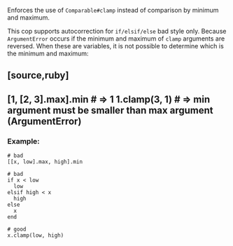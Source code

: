 Enforces the use of `Comparable#clamp` instead of comparison by minimum and maximum.

This cop supports autocorrection for `if/elsif/else` bad style only.
Because `ArgumentError` occurs if the minimum and maximum of `clamp` arguments are reversed.
When these are variables, it is not possible to determine which is the minimum and maximum:

[source,ruby]
----
[1, [2, 3].max].min # => 1
1.clamp(3, 1)       # => min argument must be smaller than max argument (ArgumentError)
----

### Example:

    # bad
    [[x, low].max, high].min

    # bad
    if x < low
      low
    elsif high < x
      high
    else
      x
    end

    # good
    x.clamp(low, high)
